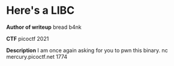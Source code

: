 # Here's a LIBC

**Author of writeup** bread b4nk

**CTF** picoctf 2021

**Description**
I am once again asking for you to pwn this binary. nc mercury.picoctf.net 1774

